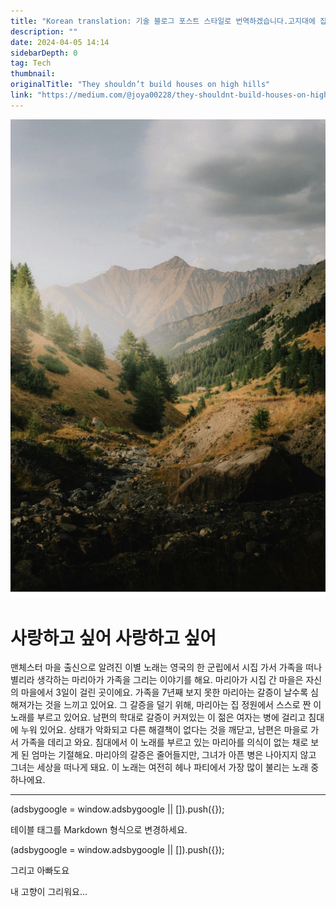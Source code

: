 ```yaml
---
title: "Korean translation: 기술 블로그 포스트 스타일로 번역하겠습니다.고지대에 집을 짓지 말아야 해요."
description: ""
date: 2024-04-05 14:14
sidebarDepth: 0
tag: Tech
thumbnail: 
originalTitle: "They shouldn’t build houses on high hills"
link: "https://medium.com/@joya00228/they-shouldnt-build-houses-on-high-hills-98ba005ce372"
---
```



![Theyshouldntbuildhousesonhighhills_0.png](./img/Theyshouldntbuildhousesonhighhills_0.png)

# 사랑하고 싶어 사랑하고 싶어

맨체스터 마을 출신으로 알려진 이별 노래는 영국의 한 군립에서 시집 가서 가족을 떠나 별리라 생각하는 마리아가 가족을 그리는 이야기를 해요. 마리아가 시집 간 마을은 자신의 마을에서 3일이 걸린 곳이에요. 가족을 7년째 보지 못한 마리아는 갈증이 날수록 심해져가는 것을 느끼고 있어요. 그 갈증을 덜기 위해, 마리아는 집 정원에서 스스로 짠 이 노래를 부르고 있어요. 남편의 학대로 갈증이 커져있는 이 젊은 여자는 병에 걸리고 침대에 누워 있어요. 상태가 악화되고 다른 해결책이 없다는 것을 깨닫고, 남편은 마을로 가서 가족을 데리고 와요. 침대에서 이 노래를 부르고 있는 마리아를 의식이 없는 채로 보게 된 엄마는 기절해요. 마리아의 갈증은 줄어들지만, 그녀가 아픈 병은 나아지지 않고 그녀는 세상을 떠나게 돼요. 이 노래는 여전히 헤나 파티에서 가장 많이 불리는 노래 중 하나에요.

---



<!-- ui-log 수평형 -->
<ins class="adsbygoogle"
  style="display:block"
  data-ad-client="ca-pub-4877378276818686"
  data-ad-slot="9743150776"
  data-ad-format="auto"
  data-full-width-responsive="true"></ins>
<component is="script">
(adsbygoogle = window.adsbygoogle || []).push({});
</component>

테이블 태그를 Markdown 형식으로 변경하세요.

<!-- ui-log 수평형 -->
<ins class="adsbygoogle"
  style="display:block"
  data-ad-client="ca-pub-4877378276818686"
  data-ad-slot="9743150776"
  data-ad-format="auto"
  data-full-width-responsive="true"></ins>
<component is="script">
(adsbygoogle = window.adsbygoogle || []).push({});
</component>

그리고 아빠도요

내 고향이 그리워요...